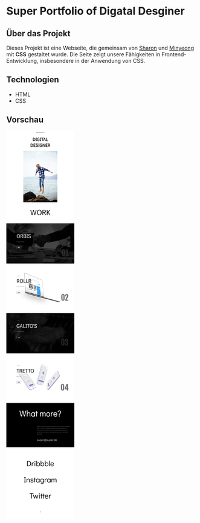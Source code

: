 # Super Portfolio of Digatal Desginer

## Über das Projekt

Dieses Projekt ist eine Webseite, die gemeinsam von [Sharon](https://github.com/sharonVko) und [Minyeong](https://github.com/manonsfoto) mit **CSS** gestaltet wurde. 
Die Seite zeigt unsere Fähigkeiten in Frontend-Entwicklung, insbesondere in der Anwendung von CSS.

## Technologien

- HTML
- CSS

## Vorschau
![Vorschau](./assets/img/portfolio.png)